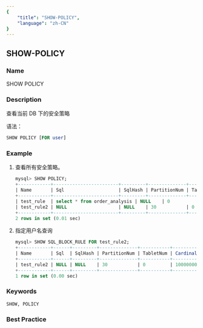 ```yaml
---
{
    "title": "SHOW-POLICY",
    "language": "zh-CN"
}
---
```


<!--
Licensed to the Apache Software Foundation (ASF) under one
or more contributor license agreements.  See the NOTICE file
distributed with this work for additional information
regarding copyright ownership.  The ASF licenses this file
to you under the Apache License, Version 2.0 (the
"License"); you may not use this file except in compliance
with the License.  You may obtain a copy of the License at

  http://www.apache.org/licenses/LICENSE-2.0

Unless required by applicable law or agreed to in writing,
software distributed under the License is distributed on an
"AS IS" BASIS, WITHOUT WARRANTIES OR CONDITIONS OF ANY
KIND, either express or implied.  See the License for the
specific language governing permissions and limitations
under the License.
-->

## SHOW-POLICY

### Name

SHOW POLICY

### Description

查看当前 DB 下的安全策略

语法：

```sql
SHOW POLICY [FOR user]
```

### Example

1. 查看所有安全策略。

    ```sql
    mysql> SHOW POLICY;
    +------------+------------------------+---------+--------------+-----------+-------------+--------+--------+
    | Name       | Sql                    | SqlHash | PartitionNum | TabletNum | Cardinality | Global | Enable |
    +------------+------------------------+---------+--------------+-----------+-------------+--------+--------+
    | test_rule  | select * from order_analysis | NULL    | 0            | 0         | 0           | true   | true   |
    | test_rule2 | NULL                   | NULL    | 30           | 0         | 10000000000 | false  | true   |
    +------------+------------------------+---------+--------------+-----------+-------------+--------+--------+
    2 rows in set (0.01 sec)
    ```
    
2. 指定用户名查询

    ```sql
    mysql> SHOW SQL_BLOCK_RULE FOR test_rule2;
    +------------+------+---------+--------------+-----------+-------------+--------+--------+
    | Name       | Sql  | SqlHash | PartitionNum | TabletNum | Cardinality | Global | Enable |
    +------------+------+---------+--------------+-----------+-------------+--------+--------+
    | test_rule2 | NULL | NULL    | 30           | 0         | 10000000000 | false  | true   |
    +------------+------+---------+--------------+-----------+-------------+--------+--------+
    1 row in set (0.00 sec)
    
    ```
    

### Keywords

    SHOW, POLICY

### Best Practice

